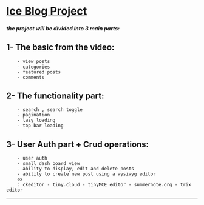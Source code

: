 # [Ice Blog Project](https://youtu.be/HYv55DhgTuA)

##### the project will be divided into 3 main parts:

## 1- The basic from the video:
        - view posts
        - categories
        - featured posts
        - comments

## 2- The functionality part:
        - search , search toggle
        - pagination
        - lazy loading
        - top bar loading

## 3- User Auth part + Crud operations:
        - user auth
        - small dash board view
        - ability to display, edit and delete posts
        - ability to create new post using a wysiwyg editor
        ex
        : ckeditor - tiny.cloud - tinyMCE editor - summernote.org - trix editor

<hr>

